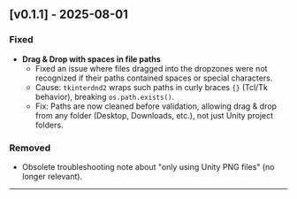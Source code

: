 ## [v0.1.1] - 2025-08-01
### Fixed

- **Drag & Drop with spaces in file paths**
  - Fixed an issue where files dragged into the dropzones were not recognized
    if their paths contained spaces or special characters.
  - Cause: `tkinterdnd2` wraps such paths in curly braces `{}` (Tcl/Tk behavior),
    breaking `os.path.exists()`.
  - Fix: Paths are now cleaned before validation, allowing drag & drop from
    any folder (Desktop, Downloads, etc.), not just Unity project folders.

### Removed
- Obsolete troubleshooting note about "only using Unity PNG files" (no longer relevant).

---
